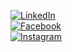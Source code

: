 [![LinkedIn](https://img.shields.io/badge/LinkedIn-0A66C2?style=for-the-badge&logo=linkedin&logoColor=white)](https://www.linkedin.com/in/eslam-ashraf-4a74a2249)  
[![Facebook](https://img.shields.io/badge/Facebook-1877F2?style=for-the-badge&logo=facebook&logoColor=white)](https://www.facebook.com/share/1A7uS7WYAW/?mibextid=wwXIfr)  
[![Instagram](https://img.shields.io/badge/Instagram-E4405F?style=for-the-badge&logo=instagram&logoColor=white)](https://www.instagram.com/eslamashraf2535?igsh=MTRibWs0NmQ2NnllcQ%3D%3D&utm_source=qr)
